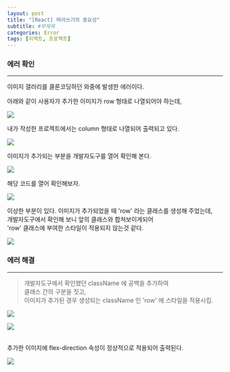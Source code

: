 ```yaml
---
layout: post
title: "[React] 띄어쓰기의 중요성"
subtitle: #부제목
categories: Error
tags: [리액트, 프로젝트]
---
```


### 에러 확인
---

이미지 갤러리를 클론코딩하던 와중에 발생한 에러이다.
<br>

아래와 같이 사용자가 추가한 이미지가 row 형태로 나열되어야 하는데,

![](https://img1.daumcdn.net/thumb/R1280x0/?scode=mtistory2&fname=https%3A%2F%2Fblog.kakaocdn.net%2Fdn%2FmReuA%2FbtrX4l7g1EZ%2FkR63tegYrWyntNlgnHi5cK%2Fimg.jpg)

내가 작성한 프로젝트에서는 column 형태로 나열되어 출력되고 있다.

![](https://img1.daumcdn.net/thumb/R1280x0/?scode=mtistory2&fname=https%3A%2F%2Fblog.kakaocdn.net%2Fdn%2Fx6CQa%2FbtrYdhCnupK%2Fmc7b9ZBetSPQvBInCRtnP1%2Fimg.jpg)

이미지가 추가되는 부분을 개발자도구를 열어 확인해 본다.

![](https://img1.daumcdn.net/thumb/R1280x0/?scode=mtistory2&fname=https%3A%2F%2Fblog.kakaocdn.net%2Fdn%2FcQIuVw%2FbtrX6g5qhG9%2FFoYlGSitUep5izETYXe7HK%2Fimg.jpg)

해당 코드를 열어 확인해보자.

![](https://img1.daumcdn.net/thumb/R1280x0/?scode=mtistory2&fname=https%3A%2F%2Fblog.kakaocdn.net%2Fdn%2F8IvUF%2FbtrX4lTJZjD%2FFPw12Xxepm82HyKYeK2Jj1%2Fimg.jpg)

이상한 부분이 있다.
이미지가 추가되었을 때 'row' 라는 클래스를 생성해 주었는데,<br>
개발자도구에서 확인해 보니 앞의 클래스와 합쳐보이게되어<br>
'row' 클래스에 부여한 스타일이 적용되지 않는것 같다. 

![](https://img1.daumcdn.net/thumb/R1280x0/?scode=mtistory2&fname=https%3A%2F%2Fblog.kakaocdn.net%2Fdn%2FnviZO%2FbtrX41N9gdF%2FCnO9O8gxK7rzVTjJkBkJ40%2Fimg.jpg)


### 에러 해결
---

> 개발자도구에서 확인했던 className 에 공백을 추가하여<br>
클래스 간의 구분을 짓고,<br>
이미지가 추가된 경우 생성되는 className 인 'row' 에 스타일을 적용시킴.

![](https://img1.daumcdn.net/thumb/R1280x0/?scode=mtistory2&fname=https%3A%2F%2Fblog.kakaocdn.net%2Fdn%2FAVnIQ%2FbtrX33sgSSs%2FRRS1eL8LnNcsC3UarUPBo1%2Fimg.jpg)

![](https://img1.daumcdn.net/thumb/R1280x0/?scode=mtistory2&fname=https%3A%2F%2Fblog.kakaocdn.net%2Fdn%2FdsacT0%2FbtrX2VVDusI%2FMoNUzUbhkmK3Lxiw8kOnzk%2Fimg.jpg)
<br>
<br>

추가한 이미지에 flex-direction 속성이 정상적으로 적용되어 출력된다.

![](https://img1.daumcdn.net/thumb/R1280x0/?scode=mtistory2&fname=https%3A%2F%2Fblog.kakaocdn.net%2Fdn%2FdNojKS%2FbtrX9FXVcGg%2F8fRk0LE7ID8rhLg2YcRs80%2Fimg.jpg)